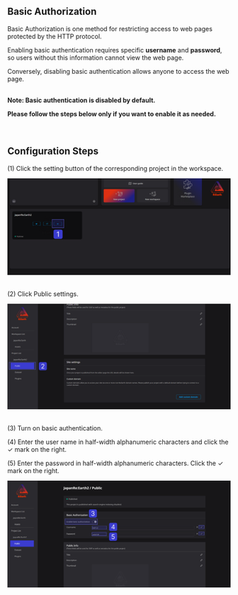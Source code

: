 ## Basic Authorization

Basic Authorization is one method for restricting access to web pages protected by the HTTP protocol.

Enabling basic authentication requires specific **username** and **password**, so users without this information cannot view the web page.

Conversely, disabling basic authentication allows anyone to access the web page.
<br>
<br>

**Note: Basic authentication is disabled by default.**

**Please follow the steps below only if you want to enable it as needed.**
<br>
<br>
<br>
## Configuration Steps
(1) Click the setting button of the corresponding project in the workspace.

![2023-03-27_12h44_56_1.png](Basic%20Authorization%20a498c60933d845a89a063ea72efe426a/2023-03-27_12h44_56_1.png)
<br>
<br>

(2) Click Public settings.

![se.png](Basic%20Authorization%20a498c60933d845a89a063ea72efe426a/se.png)
<br>
<br>

(3) Turn on basic authentication.

(4) Enter the user name in half-width alphanumeric characters and click the ✓ mark on the right.

(5) Enter the password in half-width alphanumeric characters. Click the ✓ mark on the right.

![er 2.png](Basic%20Authorization%20a498c60933d845a89a063ea72efe426a/er_2.png)
